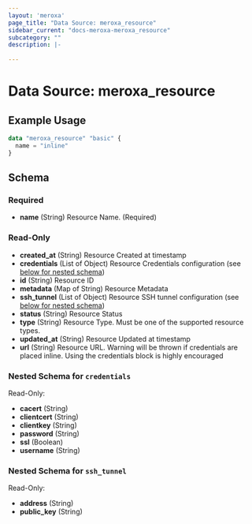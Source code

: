 ```yaml
---
layout: 'meroxa'
page_title: "Data Source: meroxa_resource"
sidebar_current: "docs-meroxa-meroxa_resource"
subcategory: ""
description: |-
  
---
```


# Data Source: meroxa_resource


## Example Usage
```terraform
data "meroxa_resource" "basic" {
  name = "inline"
}
```

<!-- schema generated by tfplugindocs -->
## Schema

### Required

- **name** (String) Resource Name. (Required)

### Read-Only

- **created_at** (String) Resource Created at timestamp
- **credentials** (List of Object) Resource Credentials configuration (see [below for nested schema](#nestedatt--credentials))
- **id** (String) Resource ID
- **metadata** (Map of String) Resource Metadata
- **ssh_tunnel** (List of Object) Resource SSH tunnel configuration (see [below for nested schema](#nestedatt--ssh_tunnel))
- **status** (String) Resource Status
- **type** (String) Resource Type. Must be one of the supported resource types.
- **updated_at** (String) Resource Updated at timestamp
- **url** (String) Resource URL. Warning will be thrown if credentials are placed inline. Using the credentials block is highly encouraged

<a id="nestedatt--credentials"></a>
### Nested Schema for `credentials`

Read-Only:

- **cacert** (String)
- **clientcert** (String)
- **clientkey** (String)
- **password** (String)
- **ssl** (Boolean)
- **username** (String)


<a id="nestedatt--ssh_tunnel"></a>
### Nested Schema for `ssh_tunnel`

Read-Only:

- **address** (String)
- **public_key** (String)
